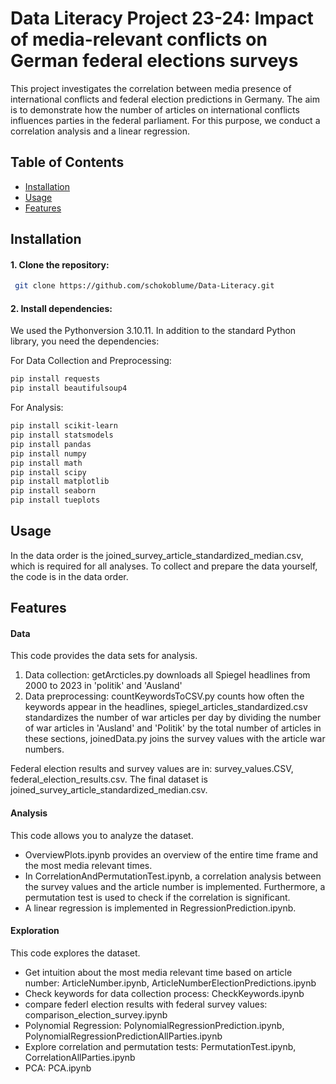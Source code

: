 # Data Literacy Project 23-24: Impact of media-relevant conflicts on German federal elections surveys

This project investigates the correlation between media presence of international conflicts and federal election predictions in Germany. The aim is to demonstrate how the number of articles on international conflicts influences parties in the federal parliament. For this purpose, we conduct a correlation analysis and a linear regression. 

## Table of Contents
- [Installation](#installation)
- [Usage](#usage)
- [Features](#features)


## Installation
#### 1. Clone the repository:
```bash
 git clone https://github.com/schokoblume/Data-Literacy.git
```

#### 2. Install dependencies:
We used the Pythonversion 3.10.11. In addition to the standard Python library, you need the dependencies:

For Data Collection and Preprocessing:
```bash
pip install requests
pip install beautifulsoup4
 ```

For Analysis:
```bash
pip install scikit-learn
pip install statsmodels
pip install pandas
pip install numpy 
pip install math
pip install scipy
pip install matplotlib
pip install seaborn
pip install tueplots
```

## Usage

In the data order is the joined_survey_article_standardized_median.csv, which is required for all analyses.
To collect and prepare the data yourself, the code is in the data order.

## Features

#### Data 
This code provides the data sets for analysis. 
1. Data collection: getArcticles.py downloads all Spiegel headlines from 2000 to 2023 in 'politik' and 'Ausland'
2. Data preprocessing: countKeywordsToCSV.py counts how often the keywords appear in the headlines, spiegel_articles_standardized.csv standardizes the number of war articles per day by dividing the number of war articles in 'Ausland' and 'Politik' by the total number of articles in these sections, joinedData.py joins the survey values with the article war numbers.

Federal election results and survey values are in: survey_values.CSV, federal_election_results.csv.
The final dataset is joined_survey_article_standardized_median.csv.

#### Analysis
This code allows you to analyze the dataset.
- OverviewPlots.ipynb provides an overview of the entire time frame and the most media relevant times.
- In CorrelationAndPermutationTest.ipynb, a correlation analysis between the survey values and the article number is implemented. Furthermore, a permutation test is used to check if the correlation is significant.
- A linear regression is implemented in RegressionPrediction.ipynb.

#### Exploration
This code explores the dataset.
- Get intuition about the most media relevant time based on article number: ArticleNumber.ipynb, ArticleNumberElectionPredictions.ipynb
- Check keywords for data collection process: CheckKeywords.ipynb
- compare federl election results with federal survey values: comparison_election_survey.ipynb
- Polynomial Regression: PolynomialRegressionPrediction.ipynb, PolynomialRegressionPredictionAllParties.ipynb
- Explore correlation and permutation tests: PermutationTest.ipynb, CorrelationAllParties.ipynb
- PCA: PCA.ipynb



